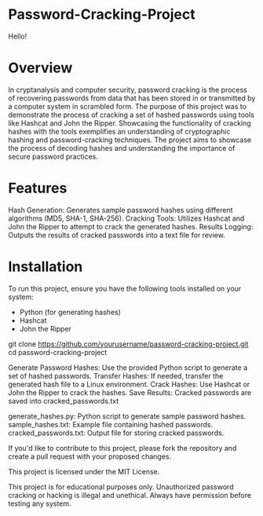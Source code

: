 # Password-Cracking-Project
Hello!
# Overview
In cryptanalysis and computer security, password cracking is the process of recovering passwords from data that has been stored in or transmitted by a computer system in scrambled form. The purpose of this project was to demonstrate the process of cracking a set of hashed passwords using tools like Hashcat and John the Ripper. Showcasing the functionality of cracking hashes with the tools exemplifies an understanding of cryptographic hashing and password-cracking techniques. The project aims to showcase the process of decoding hashes and understanding the importance of secure password practices.
# Features
Hash Generation: Generates sample password hashes using different algorithms (MD5, SHA-1, SHA-256).
Cracking Tools: Utilizes Hashcat and John the Ripper to attempt to crack the generated hashes.
Results Logging: Outputs the results of cracked passwords into a text file for review. 
# Installation
To run this project, ensure you have the following tools installed on your system:
- Python (for generating hashes)
- Hashcat
- John the Ripper

git clone https://github.com/yourusername/password-cracking-project.git
cd password-cracking-project

Generate Password Hashes: Use the provided Python script to generate a set of hashed passwords.
Transfer Hashes: If needed, transfer the generated hash file to a Linux environment.
Crack Hashes: Use Hashcat or John the Ripper to crack the hashes.
Save Results: Cracked passwords are saved into cracked_passwords.txt

generate_hashes.py: Python script to generate sample password hashes.
sample_hashes.txt: Example file containing hashed passwords.
cracked_passwords.txt: Output file for storing cracked passwords.


If you'd like to contribute to this project, please fork the repository and create a pull request with your proposed changes.

This project is licensed under the MIT License.

This project is for educational purposes only. Unauthorized password cracking or hacking is illegal and unethical. Always have permission before testing any system.
